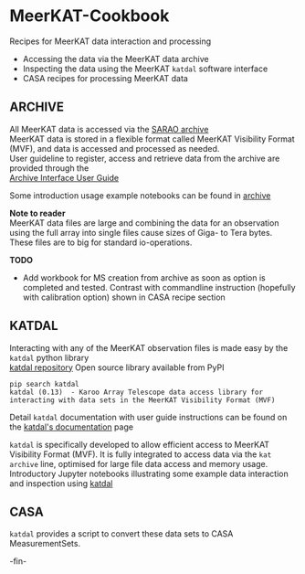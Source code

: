 # MeerKAT-Cookbook
Recipes for MeerKAT data interaction and processing
* Accessing the data via the MeerKAT data archive
* Inspecting the data using the MeerKAT `katdal` software interface
* CASA recipes for processing MeerKAT data


## ARCHIVE
All MeerKAT data is accessed via the [SARAO archive](https://archive.sarao.ac.za/)     
MeerKAT data is stored in a flexible format called MeerKAT Visibility Format (MVF), and data is accessed and processed as needed.    
User guideline to register, access and retrieve data from the archive are provided through the      
[Archive Interface User Guide](https://archive.sarao.ac.za/statics/Archive_Interface_User_Guide.pdf)

Some introduction usage example notebooks can be found in 
[archive](https://github.com/ska-sa/MeerKAT-Cookbook/tree/master/archive)

**Note to reader**    
MeerKAT data files are large and combining the data for an observation using the full array into single files cause sizes of Giga- to Tera bytes.
These files are to big for standard io-operations.     

**TODO**
* Add workbook for MS creation from archive as soon as option is completed and tested.
Contrast with commandline instruction (hopefully with calibration option) shown in CASA recipe section


## KATDAL
Interacting with any of the MeerKAT observation files is made easy by the `katdal` python library   
[katdal repository](https://github.com/ska-sa/katdal)
Open source library available from PyPI
```
pip search katdal
katdal (0.13)  - Karoo Array Telescope data access library for interacting with data sets in the MeerKAT Visibility Format (MVF)
```
Detail `katdal` documentation with user guide instructions can be found on the [katdal's documentation](https://katdal.readthedocs.io/en/latest/index.html) page

`katdal` is specifically developed to allow efficient access to MeerKAT Visibility Format (MVF). It is fully integrated to access data via the `kat archive` line, optimised for large file data access and memory usage. 
Introductory Jupyter notebooks illustrating some example data interaction and inspection using 
[katdal](https://github.com/ska-sa/MeerKAT-Cookbook/tree/master/katdal)


## CASA
`katdal` provides a script to convert these data sets to CASA MeasurementSets.


 -fin-
